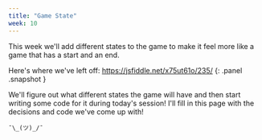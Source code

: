 ```yaml
---
title: "Game State"
week: 10
---
```


This week we'll add different states to the game to make it feel more like a game that has a start and an end.

Here's where we've left off: <https://jsfiddle.net/x75ut61o/235/>
{: .panel .snapshot }

We'll figure out what different states the game will have and then start writing some code for it during today's session! I'll fill in this page with the decisions and code we've come up with!

```
¯\_(ツ)_/¯
```
